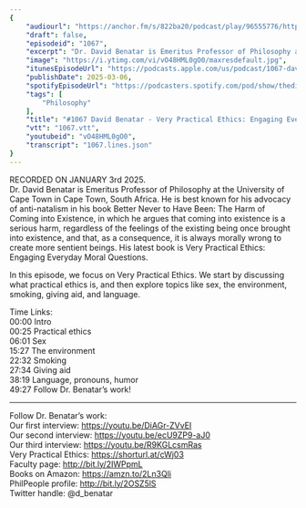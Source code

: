 ```yaml
---
{
	"audiourl": "https://anchor.fm/s/822ba20/podcast/play/96555776/https%3A%2F%2Fd3ctxlq1ktw2nl.cloudfront.net%2Fstaging%2F2025-0-3%2F9b6ae333-3748-12eb-85ca-7a04ee9ac272.m4a",
	"draft": false,
	"episodeid": "1067",
	"excerpt": "Dr. David Benatar is Emeritus Professor of Philosophy at the University of Cape Town in Cape Town, South Africa. He is best known for his advocacy of anti-natalism in his book Better Never to Have Been: The Harm of Coming into Existence, in which he argues that coming into existence is a serious harm, regardless of the feelings of the existing being once brought into existence, and that, as a consequence, it is always morally wrong to create more sentient beings. His latest book is Very Practical Ethics: Engaging Everyday Moral Questions.",
	"image": "https://i.ytimg.com/vi/vO48HML0gO0/maxresdefault.jpg",
	"itunesEpisodeUrl": "https://podcasts.apple.com/us/podcast/1067-david-benatar-very-practical-ethics-engaging-everyday/id1451347236?i=1000698150923&uo=4",
	"publishDate": 2025-03-06,
	"spotifyEpisodeUrl": "https://podcasters.spotify.com/pod/show/thedissenter/episodes/1067-David-Benatar---Very-Practical-Ethics-Engaging-Everyday-Moral-Questions-e2t15a0",
	"tags": [
		"Philosophy"
	],
	"title": "#1067 David Benatar - Very Practical Ethics: Engaging Everyday Moral Questions",
	"vtt": "1067.vtt",
	"youtubeid": "vO48HML0gO0",
	"transcript": "1067.lines.json"
}
---
```

RECORDED ON JANUARY 3rd 2025.  
Dr. David Benatar is Emeritus Professor of Philosophy at the University of Cape Town in Cape Town, South Africa. He is best known for his advocacy of anti-natalism in his book Better Never to Have Been: The Harm of Coming into Existence, in which he argues that coming into existence is a serious harm, regardless of the feelings of the existing being once brought into existence, and that, as a consequence, it is always morally wrong to create more sentient beings. His latest book is Very Practical Ethics: Engaging Everyday Moral Questions.

In this episode, we focus on Very Practical Ethics. We start by discussing what practical ethics is, and then explore topics like sex, the environment, smoking, giving aid, and language.

Time Links:  
<time>00:00</time> Intro  
<time>00:25</time> Practical ethics  
<time>06:01</time> Sex  
<time>15:27</time> The environment  
<time>22:32</time> Smoking  
<time>27:34</time> Giving aid  
<time>38:19</time> Language, pronouns, humor  
<time>49:27</time> Follow Dr. Benatar’s work!

---

Follow Dr. Benatar’s work:  
Our first interview: https://youtu.be/DiAGr-ZVvEI  
Our second interview: https://youtu.be/ecU9ZP9-aJ0  
Our third interview: https://youtu.be/R9KGLcsmRas  
Very Practical Ethics: https://shorturl.at/cWj03  
Faculty page: http://bit.ly/2IWPpmL  
Books on Amazon: https://amzn.to/2Ln3Qli  
PhilPeople profile: http://bit.ly/2OSZ5lS  
Twitter handle: @d_benatar
